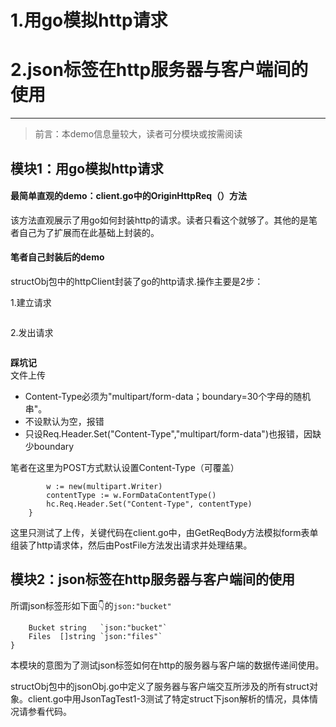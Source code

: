 # 1.用go模拟http请求 
# 2.json标签在http服务器与客户端间的使用
------------------------------------------------

> 前言：本demo信息量较大，读者可分模块或按需阅读

## 模块1：用go模拟http请求 

#### 最简单直观的demo：client.go中的OriginHttpReq（）方法
该方法直观展示了用go如何封装http的请求。读者只看这个就够了。其他的是笔者自己为了扩展而在此基础上封装的。

#### 笔者自己封装后的demo

structObj包中的httpClient封装了go的http请求.操作主要是2步：<br>

1.建立请求
```http.NewRequest(method, url, body)
```
2.发出请求
```client.Do(hc.Req)
```
<b>踩坑记</b><br>
文件上传
* Content-Type必须为"multipart/form-data；boundary=30个字母的随机串"。
* 不设默认为空，报错
* 只设Req.Header.Set("Content-Type","multipart/form-data")也报错，因缺少boundary

笔者在这里为POST方式默认设置Content-Type（可覆盖）
```if method == "POST" && hc.Req.Header.Get("contentType") == "" {
		w := new(multipart.Writer)
		contentType := w.FormDataContentType()
		hc.Req.Header.Set("Content-Type", contentType)
	}
```

这里只测试了上传，关键代码在client.go中，由GetReqBody方法模拟form表单组装了http请求体，然后由PostFile方法发出请求并处理结果。<br>

## 模块2：json标签在http服务器与客户端间的使用

所谓json标签形如下面👇的`json:"bucket"`
```type FileSummary struct {
	Bucket string   `json:"bucket"`
	Files  []string `json:"files"`
}
```
本模块的意图为了测试json标签如何在http的服务器与客户端的数据传递间使用。<br>

structObj包中的jsonObj.go中定义了服务器与客户端交互所涉及的所有struct对象。client.go中用JsonTagTest1-3测试了特定struct下json解析的情况，具体情况请参看代码。